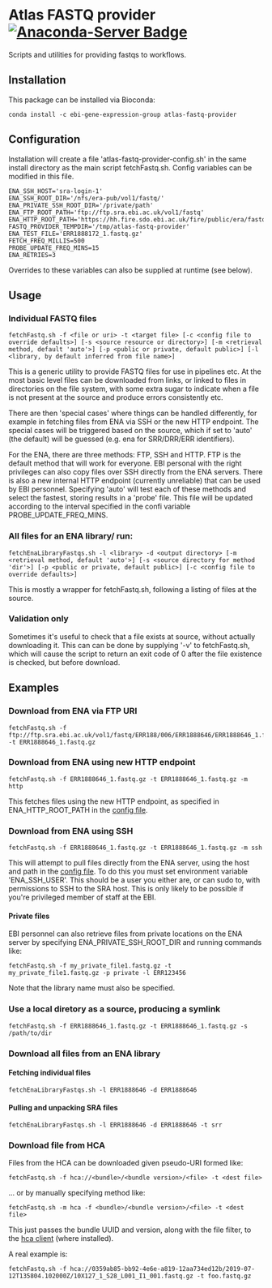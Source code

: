 # Atlas FASTQ provider [![Anaconda-Server Badge](https://anaconda.org/ebi-gene-expression-group/atlas-fastq-provider/badges/installer/conda.svg)](https://anaconda.org/ebi-gene-expression-group/atlas-fastq-provider)

Scripts and utilities for providing fastqs to workflows.

## Installation

This package can be installed via Bioconda:

```
conda install -c ebi-gene-expression-group atlas-fastq-provider
```

## Configuration

Installation will create a file 'atlas-fastq-provider-config.sh' in the same install directory as the main script fetchFastq.sh. Config variables can be modified in this file.

```
ENA_SSH_HOST='sra-login-1'
ENA_SSH_ROOT_DIR='/nfs/era-pub/vol1/fastq/'
ENA_PRIVATE_SSH_ROOT_DIR='/private/path'
ENA_FTP_ROOT_PATH='ftp://ftp.sra.ebi.ac.uk/vol1/fastq'
ENA_HTTP_ROOT_PATH='https://hh.fire.sdo.ebi.ac.uk/fire/public/era/fastq'
FASTQ_PROVIDER_TEMPDIR='/tmp/atlas-fastq-provider'
ENA_TEST_FILE='ERR1888172_1.fastq.gz'
FETCH_FREQ_MILLIS=500
PROBE_UPDATE_FREQ_MINS=15
ENA_RETRIES=3
```

Overrides to these variables can also be supplied at runtime (see below).

## Usage

### Individual FASTQ files

```
fetchFastq.sh -f <file or uri> -t <target file> [-c <config file to override defaults>] [-s <source resource or directory>] [-m <retrieval method, default 'auto'>] [-p <public or private, default public>] [-l <library, by default inferred from file name>]
```

This is a generic utility to provide FASTQ files for use in pipelines etc. At the most basic level files can be downloaded from links, or linked to files in directories on the file system, with some extra sugar to indicate when a file is not present at the source and produce errors consistently etc.  

There are then 'special cases' where things can be handled differently, for example in fetching files from ENA via SSH or the new HTTP endpoint. The special cases will be triggered based on the source, which if set to 'auto' (the default) will be guessed (e.g. ena for SRR/DRR/ERR identifiers). 

For the ENA, there are three methods: FTP, SSH and HTTP. FTP is the default method that will work for everyone. EBI personal with the right privileges can also copy files over SSH directly from the ENA servers. There is also a new internal HTTP endpoint (currently unreliable) that can be used by EBI personnel. Specifying 'auto' will test each of these methods and select the fastest, storing results in a 'probe' file. This file will be updated according to the interval specified in the confi variable PROBE_UPDATE_FREQ_MINS.

### All files for an ENA library/ run:

```
fetchEnaLibraryFastqs.sh -l <library> -d <output directory> [-m <retrieval method, default 'auto'>] [-s <source directory for method 'dir'>] [-p <public or private, default public>] [-c <config file to override defaults>]
```

This is mostly a wrapper for fetchFastq.sh, following a listing of files at the source. 

### Validation only

Sometimes it's useful to check that a file exists at source, without actually downloading it. This can can be done by supplying '-v' to fetchFastq.sh, which will cause the script to return an exit code of 0 after the file existence is checked, but before download.

## Examples

### Download from ENA via FTP URI

```
fetchFastq.sh -f ftp://ftp.sra.ebi.ac.uk/vol1/fastq/ERR188/006/ERR1888646/ERR1888646_1.fastq.gz -t ERR1888646_1.fastq.gz
```

### Download from ENA using new HTTP endpoint

```
fetchFastq.sh -f ERR1888646_1.fastq.gz -t ERR1888646_1.fastq.gz -m http
```

This fetches files using the new HTTP endpoint, as specified in ENA_HTTP_ROOT_PATH in the [config file](atlas-fastq-provider-config.sh).

### Download from ENA using SSH

```
fetchFastq.sh -f ERR1888646_1.fastq.gz -t ERR1888646_1.fastq.gz -m ssh
```

This will attempt to pull files directly from the ENA server, using the host and path in the [config file](atlas-fastq-provider-config.sh). To do this you must set environment variable 'ENA_SSH_USER'. This should be a user you either are, or can sudo to, with permissions to SSH to the SRA host. This is only likely to be possible if you're privileged member of staff at the EBI.

#### Private files

EBI personnel can also retrieve files from private locations on the ENA server by specifying ENA_PRIVATE_SSH_ROOT_DIR and running commands like:

```
fetchFastq.sh -f my_private_file1.fastq.gz -t my_private_file1.fastq.gz -p private -l ERR123456
```

Note that the library name must also be specified.

### Use a local diretory as a source, producing a symlink

```
fetchFastq.sh -f ERR1888646_1.fastq.gz -t ERR1888646_1.fastq.gz -s /path/to/dir
```

### Download all files from an ENA library

#### Fetching individual files

```
fetchEnaLibraryFastqs.sh -l ERR1888646 -d ERR1888646
```

#### Pulling and unpacking SRA files

```
fetchEnaLibraryFastqs.sh -l ERR1888646 -d ERR1888646 -t srr
```

### Download file from HCA

Files from the HCA can be downloaded given pseudo-URI formed like:

```
fetchFastq.sh -f hca://<bundle>/<bundle version>/<file> -t <dest file>
```

... or by manually specifying method like:

```
fetchFastq.sh -m hca -f <bundle>/<bundle version>/<file> -t <dest file>
```

This just passes the bundle UUID and version, along with the file filter, to the [hca client](https://pypi.org/project/hca/) (where installed).

A real example is:

```
fetchFastq.sh -f hca://0359ab85-bb92-4e6e-a819-12aa734ed12b/2019-07-12T135804.102000Z/10X127_1_S28_L001_I1_001.fastq.gz -t foo.fastq.gz
```
